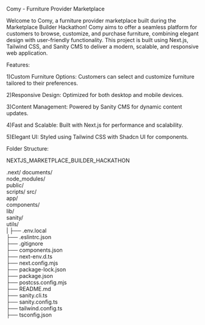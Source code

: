 Comy - Furniture Provider Marketplace

Welcome to Comy, a furniture provider marketplace built during the Marketplace Builder Hackathon! Comy aims to offer a seamless platform for customers to browse, customize, and purchase furniture, combining elegant design with user-friendly functionality. This project is built using Next.js, Tailwind CSS, and Sanity CMS to deliver a modern, scalable, and responsive web application.




Features:

1)Custom Furniture Options: Customers can select and customize furniture tailored to their preferences.

2)Responsive Design: Optimized for both desktop and mobile devices.

3)Content Management: Powered by Sanity CMS for dynamic content updates.

4)Fast and Scalable: Built with Next.js for performance and scalability.

5)Elegant UI: Styled using Tailwind CSS with Shadcn UI for components.




Folder Structure:

NEXTJS_MARKETPLACE_BUILDER_HACKATHON

.next/ 
  documents/                
   node_modules/           
   public/                  
   scripts/
   src/                
   app/                
     components/          
     lib/              
     sanity/            
     utils/               
|
├── .env.local            
├── .eslintrc.json         
├── .gitignore             
├── components.json        
├── next-env.d.ts            
├── next.config.mjs         
├── package-lock.json      
├── package.json           
├── postcss.config.mjs    
├── README.md                
├── sanity.cli.ts           
├── sanity.config.ts         
├── tailwind.config.ts       
├── tsconfig.json            